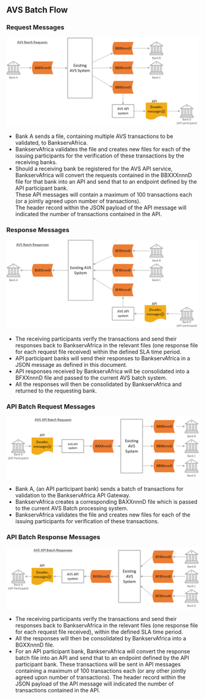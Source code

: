 ## AVS Batch Flow

### Request Messages

![AVS Batch Request Flow Diagram](../images/AVS_Batch-Request.png)

* Bank A sends a file, containing multiple AVS transactions to be validated, to BankservAfrica.  
* BankservAfrica validates the file and creates new files for each of the issuing participants for the verification of these transactions by the receiving banks.  
* Should a receiving bank be registered for the AVS API service,  BankservAfrica will convert the requests contained in the BBXXXnnnD file for that bank into an API and send that to an endpoint defined by the API participant bank.  
These API messages will contain a maximum of 100 transactions each (or a jointly agreed upon number of transactions).  
The header record within the JSON payload of the API message will indicated the number of transactions contained in the API.  

### Response Messages

![AVS Batch Response Flow Diagram](../images/AVS_Batch-Response.png)

* The receiving participants verify the transactions and send their responses back to BankservAfrica in the relevant files (one response file for each request file received) within the defined SLA time period.
* API participant banks will send their responses to BankservAfrica in a JSON message as defined in this document.
* API responses received by BankservAfrica will be consolidated into a BFXXnnnD file and passed to the current AVS batch system.
* All the responses will then be consolidated by BankservAfrica and returned to the requesting bank.

### API Batch Request Messages  

![AVS incoming API Batch Request Flow Diagram](../images/AVS_API_Batch-request.png)

* Bank A, (an API participant bank) sends a batch of transactions for validation to the BankservAfrica API Gateway.
* BankservAfrica creates a corresponding BAXXnnnD  file which is passed to the current AVS Batch processing system.
* BankservAfrica validates the file and creates new files for each of the issuing participants for verification of these transactions. 

### API Batch Response Messages

![AVS incoming API Batch Response Flow Diagram](../images/AVS_API_Batch-response.png)

* The receiving participants verify the transactions and send their responses back to BankservAfrica in the relevant files (one response file for each request file received), within the defined SLA time period.
* All the responses will then be consolidated by BankservAfrica into a BGXXnnnD file.
* For an API participant bank, BankservAfrica will convert the response batch file into an API and send that to an endpoint defined by the API participant bank.
These transactions will be sent in API messages containing a maximum of 100 transactions each (or any other jointly agreed upon number of transactions).
The header record within the JSON payload of the API message will indicated the number of transactions contained in the API.
